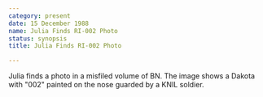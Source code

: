 ```yaml
---
category: present
date: 15 December 1988
name: Julia Finds RI-002 Photo
status: synopsis
title: Julia Finds RI-002 Photo

---
```

Julia finds a photo in a misfiled volume of  BN.
The image shows a Dakota with "002" painted on the nose guarded by a
KNIL soldier. 
